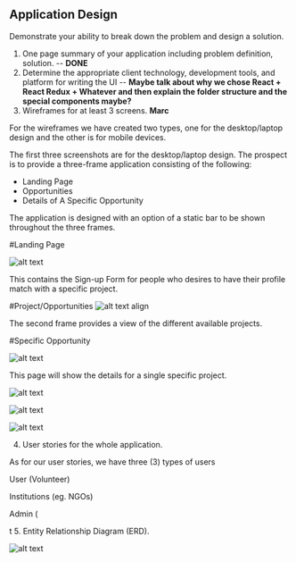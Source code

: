 ## Application Design

Demonstrate your ability to break down the problem and design a solution.

1. One page summary of your application including problem definition, solution. -- **DONE**
2. Determine the appropriate client technology, development tools, and platform for writing the UI -- **Maybe talk about why we chose React + React Redux + Whatever and then explain the folder structure and the special components maybe?**
3. Wireframes for at least 3 screens. **Marc**
 

For the wireframes we have created two types, one for the desktop/laptop design and the other is for mobile devices.


The first three screenshots are for the desktop/laptop design.  The prospect is to provide a three-frame application consisting of the following:

- Landing Page
- Opportunities
- Details of A Specific Opportunity

The application is designed with an option of a static bar to be shown throughout the three frames. 

#Landing Page

![alt text](https://github.com/marc-acm/voluntinder-ir/blob/master/images/VOLUNTINDER-WIFEFRAME-DESKTOP%201.png)

This contains the Sign-up Form for people who desires to have their profile match with a specific project.
  


 
#Project/Opportunities
![alt text align](https://github.com/marc-acm/voluntinder-ir/blob/master/images/VOLUNTINDER-WIFEFRAME-DESKTOP%202.png)

The second frame provides a view of the different available projects.



#Specific Opportunity

![alt text](https://github.com/marc-acm/voluntinder-ir/blob/master/images/VOLUNTINDER-WIFEFRAME-DESKTOP%203.png)

This page will show the details for a single specific project.


![alt text](https://github.com/marc-acm/voluntinder-ir/blob/master/images/VOLUNTINDER%20-%20WIREFRAME%20-%20MOBILE%201.png)





![alt text](https://github.com/marc-acm/voluntinder-ir/blob/master/images/VOLUNTINDER%20-%20WIREFRAME%20-%20MOBILE%202.png)





![alt text](https://github.com/marc-acm/voluntinder-ir/blob/master/images/VOLUNTINDER%20-%20WIREFRAME%20-%20MOBILE%203.png)






4. User stories for the whole application. 

As for our user stories, we have three (3) types of users


User (Volunteer)



Institutions (eg. NGOs)


Admin (


t 
5. Entity Relationship Diagram (ERD). 




![alt text](https://github.com/marc-acm/voluntinder-ir/blob/master/images/VOLUNTINDER%20-%20ERD.png)


   